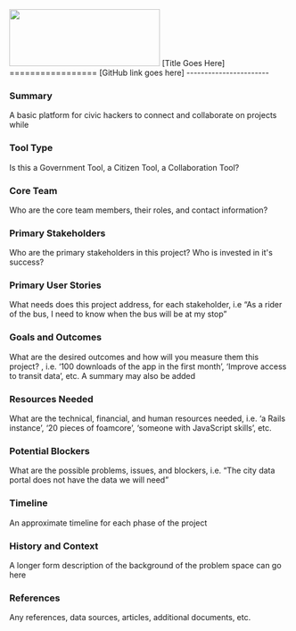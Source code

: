 <img src="http://codeforamerica.org/wp-content/uploads/2012/01/CfA_Brigade_logo.png" width="270px" height="102px;"/>
[Title Goes Here]
=================
[GitHub link goes here]
-----------------------

### Summary
A basic platform for civic hackers to connect and collaborate on projects while 

### Tool Type
Is this a Government Tool, a Citizen Tool, a Collaboration Tool?

### Core Team
Who are the core team members, their roles, and contact information?

### Primary Stakeholders
Who are the primary stakeholders in this project? Who is invested in it's success?

### Primary User Stories
What needs does this project address, for each stakeholder,  i.e “As a rider of the bus, I need to know when the bus will be at my stop”

### Goals and Outcomes
What are the desired outcomes and how will you measure them this project? , i.e. ‘100 downloads of the app in the first month’, ‘Improve access to transit data’, etc.  A summary may also be added

### Resources Needed
What are the  technical, financial, and human resources needed, i.e. ‘a Rails instance’, ‘20 pieces of foamcore’, ‘someone with JavaScript skills’, etc.

### Potential Blockers
What are the possible problems, issues, and blockers, i.e. “The city data portal does not have the data we will need”

### Timeline
An approximate timeline for each phase of the project

### History and Context
A longer form description of the background of the problem space can go here

### References
Any references, data sources, articles, additional documents, etc.
